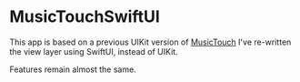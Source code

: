 #  MusicTouchSwiftUI

This app is based on a previous UIKit version of [MusicTouch](https://github.com/pdiazmon/MusicTouch)
I've re-written the view layer using SwiftUI, instead of UIKit.

Features remain almost the same.




